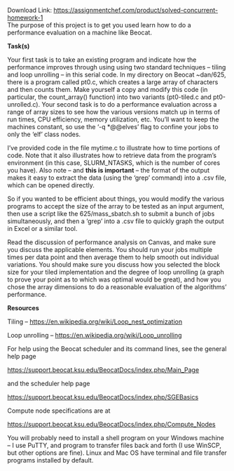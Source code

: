 Download Link: https://assignmentchef.com/product/solved-concurrent-homework-1
<br>
The purpose of this project is to get you used learn how to do a performance evaluation on a machine like Beocat.

<strong>Task(s)</strong>

Your first task is to take an existing program and indicate how the performance improves through using using two standard techniques – tiling and loop unrolling – in this serial code. In my directory on Beocat ~dan/625, there is a program called pt0.c, which creates a large array of characters and then counts them. Make yourself a copy and modify this code (in particular, the count_array() function) into two variants (pt0-tiled.c and pt0-unrolled.c). Your second task is to do a performance evaluation across a range of array sizes to see how the various versions match up in terms of run times, CPU efficiency, memory utilization, etc. You’ll want to keep the machines constant, so use the ‘-q *@@elves’ flag to confine your jobs to only the ‘elf’ class nodes.

I’ve provided code in the file mytime.c to illustrate how to time portions of code. Note that it also illustrates how to retrieve data from the program’s environment (in this case, SLURM_NTASKS, which is the number of cores you have). Also note – and <strong>this is important</strong> – the format of the output makes it easy to extract the data (using the ‘grep’ command) into a .csv file, which can be opened directly.

So if you wanted to be efficient about things, you would modify the various programs to accept the size of the array to be tested as an input argument, then use a script like the 625/mass_sbatch.sh to submit a bunch of jobs simultaneously, and then a ‘grep’ into a .csv file to quickly graph the output in Excel or a similar tool.

Read the discussion of performance analysis on Canvas, and make sure you discuss the applicable elements. You should run your jobs multiple times per data point and then average them to help smooth out individual variations. You should make sure you discuss how you selected the block size for your tiled implementation and the degree of loop unrolling (a graph to prove your point as to which was optimal would be great), and how you chose the array dimensions to do a reasonable evaluation of the algorithms’ performance.

<strong>Resources</strong>

Tiling – <a href="https://en.wikipedia.org/wiki/Loop_nest_optimization">https://en.wikipedia.org/wiki/Loop_nest_optimization</a>

Loop unrolling – <a href="https://en.wikipedia.org/wiki/Loop_unrolling">https://en.wikipedia.org/wiki/Loop_unrolling</a>




For help using the Beocat scheduler and its command lines, see the general help page

<a href="https://support.beocat.ksu.edu/BeocatDocs/index.php/Main_Page">https://support.beocat.ksu.edu/BeocatDocs/index.php/Main_Page</a>

and the scheduler help page

<a href="https://support.beocat.ksu.edu/BeocatDocs/index.php/SGEBasics">https://support.beocat.ksu.edu/BeocatDocs/index.php/SGEBasics</a>

Compute node specifications are at

<a href="https://support.beocat.ksu.edu/BeocatDocs/index.php/Compute_Nodes">https://support.beocat.ksu.edu/BeocatDocs/index.php/Compute_Nodes</a>




You will probably need to install a shell program on your Windows machine – I use PuTTY, and program to transfer files back and forth (I use WinSCP, but other options are fine). Linux and Mac OS have terminal and file transfer programs installed by default.